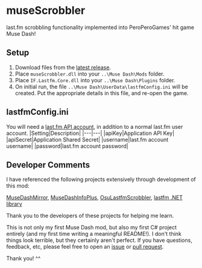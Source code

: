
# museScrobbler

last.fm scrobbling functionality implemented into PeroPeroGames' hit game Muse Dash!

## Setup

1. Download files from the [latest release](https://github.com/lawrencfgsdfg/museScrobbler/releases).
2. Place `museScrobbler.dll` into your `..\Muse Dash\Mods` folder.
3. Place `IF.Lastfm.Core.dll` into your `..\Muse Dash\Plugins` folder.
4. On initial run, the file `..\Muse Dash\UserData\lastfmConfig.ini` will be created.
Put the appropriate details in this file, and re-open the game.

## lastfmConfig.ini
You will need a [last.fm API account](https://www.last.fm/api/account/create), in addition to a normal last.fm user account.
|Setting|Description|
|---|---|
|apiKey|Application API Key|
|apiSecret|Application Shared Secret|
|username|last.fm account username|
|password|last.fm account password|


## Developer Comments
I have referenced the following projects extensively through development of this mod:

[MuseDashMirror](https://github.com/MDMods/MuseDashMirror), [MuseDashInfoPlus](https://github.com/MDMods/MuseDashInfoPlus/tree/main), [OsuLastfmScrobbler](https://github.com/iMyon/OsuLastfmScrobbler/tree/master), [lastfm .NET library](https://github.com/inflatablefriends/lastfm)

Thank you to the developers of these projects for helping me learn.

This is not only my first Muse Dash mod, but also my first C# project entirely (and my first time writing a meaningful README!). I don't think things look terrible, but they certainly aren't perfect. If you have questions, feedback, etc, please feel free to open an [issue](https://github.com/lawrencfgsdfg/museScrobbler/issues) or [pull request](https://github.com/lawrencfgsdfg/museScrobbler/pulls).

Thank you! ^^
